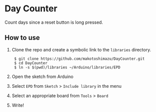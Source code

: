 # Day Counter

Count days since a reset button is long pressed.

## How to use

1. Clone the repo and create a symbolic link to the `libraries` directory.

   ```
    $ git clone https://github.com/makotoshimazu/DayCounter.git
    $ cd DayCounter
    $ ln -s $(pwd)/libraries ~/Arduino/libraries/EPD
   ```

2. Open the sketch from Arduino
3. Select `EPD` from `Sketch` > `Include library` in the menu
4. Select an appropriate board from `Tools` > `Board`
5. Write!


